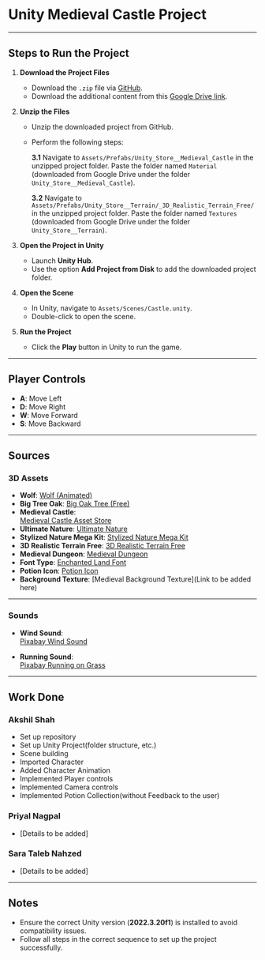 # Unity Medieval Castle Project



---

## Steps to Run the Project

1. **Download the Project Files**
   - Download the `.zip` file via [GitHub](#).
   - Download the additional content from this [Google Drive link](https://drive.google.com/drive/folders/1jmZb0ZGZJF93OZ01oq7HcSfWZNkKScFs?usp=share_link).

2. **Unzip the Files**
   - Unzip the downloaded project from GitHub.
   - Perform the following steps:

     **3.1** Navigate to `Assets/Prefabs/Unity_Store__Medieval_Castle` in the unzipped project folder. Paste the folder named `Material` (downloaded from Google Drive under the folder `Unity_Store__Medieval_Castle`).

     **3.2** Navigate to `Assets/Prefabs/Unity_Store__Terrain/_3D_Realistic_Terrain_Free/` in the unzipped project folder. Paste the folder named `Textures` (downloaded from Google Drive under the folder `Unity_Store__Terrain`).

3. **Open the Project in Unity**
   - Launch **Unity Hub**.
   - Use the option **Add Project from Disk** to add the downloaded project folder.

4. **Open the Scene**
   - In Unity, navigate to `Assets/Scenes/Castle.unity`.
   - Double-click to open the scene.

5. **Run the Project**
   - Click the **Play** button in Unity to run the game.



---

## Player Controls

- **A**: Move Left  
- **D**: Move Right  
- **W**: Move Forward  
- **S**: Move Backward



---

## Sources

### 3D Assets
- **Wolf**: [Wolf (Animated)](https://assetstore.unity.com/packages/3d/characters/animals/wolf-animated-45505)
- **Big Tree Oak**: [Big Oak Tree (Free)](https://assetstore.unity.com/packages/3d/vegetation/big-oak-tree-free-279431)
- **Medieval Castle**:  
  [Medieval Castle Asset Store](https://assetstore.unity.com/packages/3d/environments/medieval-castle-227378)
- **Ultimate Nature**: [Ultimate Nature](https://quaternius.com/packs/ultimatenature.html)  
- **Stylized Nature Mega Kit**: [Stylized Nature Mega Kit](https://quaternius.com/packs/stylizednaturemegakit.html)
- **3D Realistic Terrain Free**: [3D Realistic Terrain Free](https://assetstore.unity.com/packages/3d/environments/landscapes/3d-realistic-terrain-free-182593?srsltid=AfmBOorXdL1U0pZacoEdbERvZdMXo6mPSyhL3au1YN2Ic8rPfpYjHlla)
- **Medieval Dungeon**: [Medieval Dungeon](https://quaternius.com/packs/medievaldungeon.html)
- **Font Type**: [Enchanted Land Font](https://www.dafont.com/enchanted-land-ds.font)
- **Potion Icon**: [Potion Icon](https://www.flaticon.com/free-icon/potion_8595942?term=potion&page=1&position=11&origin=search&related_id=8595942)
- **Background Texture**: [Medieval Background Texture](Link to be added here)



---

### Sounds
- **Wind Sound**:  
  [Pixabay Wind Sound](https://pixabay.com/sound-effects//?utm_source=link-attribution&utm_medium=referral&utm_campaign=music&utm_content=18030)

- **Running Sound**:  
  [Pixabay Running on Grass](https://pixabay.com/sound-effects/running-on-grass-26845/)

---



## Work Done

### Akshil Shah
- Set up repository
- Set up Unity Project(folder structure, etc.)
- Scene building
- Imported Character
- Added Character Animation
- Implemented Player controls
- Implemented Camera controls
- Implemented Potion Collection(without Feedback to the user)

### Priyal Nagpal
- [Details to be added]

### Sara Taleb Nahzed
- [Details to be added]



---

## Notes
- Ensure the correct Unity version (**2022.3.20f1**) is installed to avoid compatibility issues.
- Follow all steps in the correct sequence to set up the project successfully.

